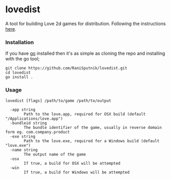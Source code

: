 # lovedist

A tool for building Love 2d games for distribution. Following the instructions [here](https://love2d.org/wiki/Game_Distribution).

### Installation

If you have [go](https://golang.org/) installed then it's as simple as cloning the repo and installing with the go tool;

```
git clone https://github.com/RaniSputnik/lovedist.git
cd lovedist
go install .
```

### Usage

```
lovedist [flags] /path/to/game /path/to/output

  -app string
    	Path to the love.app, required for OSX build (default "/Applications/love.app")
  -bundleid string
    	The bundle identifier of the game, usually in reverse domain form eg. com.company.product
  -exe string
    	Path to the love.exe, required for a Windows build (default "love.exe")
  -name string
    	The output name of the game
  -osx
    	If true, a build for OSX will be attempted
  -win
    	If true, a build for Windows will be attempted
```
